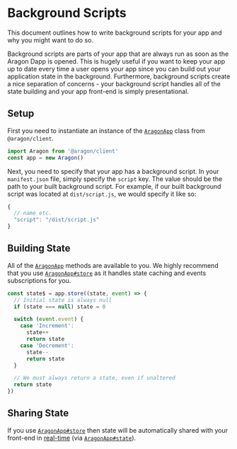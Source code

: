 # Background Scripts

This document outlines how to write background scripts for your app and why you might want to do so.

Background scripts are parts of your app that are always run as soon as the Aragon Dapp is opened. This is hugely useful if you want to keep your app up to date every time a user opens your app since you can build out your application state in the background. Furthermore, background scripts create a nice separation of concerns - your background script handles all of the state building and your app front-end is simply presentational.

## Setup

First you need to instantiate an instance of the [`AragonApp`](/docs/APP.md#aragonapp) class from `@aragon/client`.

```js
import Aragon from '@aragon/client'
const app = new Aragon()
```

Next, you need to specify that your app has a background script. In your `manifest.json` file, simply specify the `script` key. The value should be the path to your built background script. For example, if our built background script was located at `dist/script.js`, we would specify it like so:

```js
{
  // name etc.
  "script": "/dist/script.js"
}
```

## Building State

All of the [`AragonApp`](/docs/APP.md#aragonapp) methods are available to you. We highly recommend that you use  [`AragonApp#store`](/docs/APP.md#store) as it handles state caching and events subscriptions for you.

```js
const state$ = app.store((state, event) => {
  // Initial state is always null
  if (state === null) state = 0

  switch (event.event) {
    case 'Increment':
      state++
      return state
    case 'Decrement':
      state--
      return state
  }

  // We must always return a state, even if unaltered
  return state
})
```

## Sharing State

If you use [`AragonApp#store`](/docs/APP.md#store) then state will be automatically shared with your front-end in [real-time](https://en.wikipedia.org/wiki/Real-time_web) (via [`AragonApp#state`](/docs/APP.md#state)).
